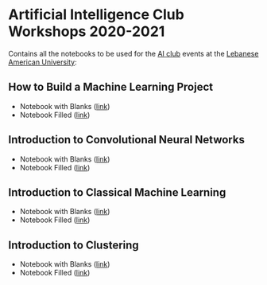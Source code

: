 # Artificial Intelligence Club Workshops 2020-2021
Contains all the notebooks to be used for the [AI club](https://www.linkedin.com/company/artificial-intelligence-club-lebanese-american-university) events at the [Lebanese American University](https://www.lau.edu.lb/): <br>
## How to Build a Machine Learning Project
- Notebook with Blanks ([link](https://github.com/anisdismail/AI-Club-Workshops-2020-2021/blob/main/not_filled_How_to_Build_a_Machine_Learning_Project.ipynb))
- Notebook Filled ([link](https://github.com/anisdismail/AI-Club-Workshops-2020-2021/blob/main/solved_How_to_Build_a_Machine_Learning_Project.ipynb))
## Introduction to Convolutional Neural Networks
- Notebook with Blanks ([link](https://github.com/anisdismail/AI-Club-Workshops-2020-2021/blob/main/not_filled_CNN_workshop.ipynb))
- Notebook Filled ([link](https://github.com/anisdismail/AI-Club-Workshops-2020-2021/blob/main/filled_CNN_Workshop.ipynb))
## Introduction to Classical Machine Learning
- Notebook with Blanks ([link](https://github.com/anisdismail/AI-Club-Workshops-2020-2021/blob/main/Intro_to_classical_ML(not_filled).ipynb))
- Notebook Filled ([link](https://github.com/anisdismail/AI-Club-Workshops-2020-2021/blob/main/Intro_to_classical_ML(filled).ipynb))
## Introduction to Clustering
- Notebook with Blanks ([link](https://github.com/anisdismail/AI-Club-Workshops-2020-2021/blob/main/Introduction_to_Clustering_blanks.ipynb))
- Notebook Filled ([link](https://github.com/anisdismail/AI-Club-Workshops-2020-2021/blob/main/Introduction_to_Clustering_filled.ipynb))





